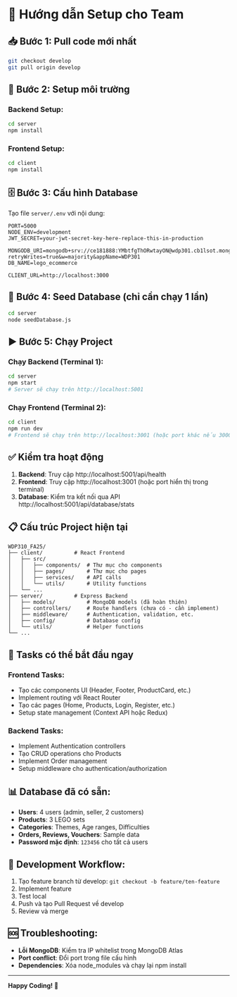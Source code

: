 # 🚀 Hướng dẫn Setup cho Team

## 📥 Bước 1: Pull code mới nhất

```bash
git checkout develop
git pull origin develop
```

## 🔧 Bước 2: Setup môi trường

### Backend Setup:

```bash
cd server
npm install
```

### Frontend Setup:

```bash
cd client
npm install
```

## 🗄️ Bước 3: Cấu hình Database

Tạo file `server/.env` với nội dung:

```env
PORT=5000
NODE_ENV=development
JWT_SECRET=your-jwt-secret-key-here-replace-this-in-production

MONGODB_URI=mongodb+srv://ce181888:YMbtfgThORwtayON@wdp301.cb1lsot.mongodb.net/?retryWrites=true&w=majority&appName=WDP301
DB_NAME=lego_ecommerce

CLIENT_URL=http://localhost:3000
```

## 🌱 Bước 4: Seed Database (chỉ cần chạy 1 lần)

```bash
cd server
node seedDatabase.js
```

## ▶️ Bước 5: Chạy Project

### Chạy Backend (Terminal 1):

```bash
cd server
npm start
# Server sẽ chạy trên http://localhost:5001
```

### Chạy Frontend (Terminal 2):

```bash
cd client
npm run dev
# Frontend sẽ chạy trên http://localhost:3001 (hoặc port khác nếu 3000 đã dùng)
```

## ✅ Kiểm tra hoạt động

1. **Backend**: Truy cập http://localhost:5001/api/health
2. **Frontend**: Truy cập http://localhost:3001 (hoặc port hiển thị trong terminal)
3. **Database**: Kiểm tra kết nối qua API http://localhost:5001/api/database/stats

## 📋 Cấu trúc Project hiện tại

```
WDP310_FA25/
├── client/          # React Frontend
│   ├── src/
│   │   ├── components/  # Thư mục cho components
│   │   ├── pages/       # Thư mục cho pages
│   │   ├── services/    # API calls
│   │   └── utils/       # Utility functions
│   └── ...
├── server/          # Express Backend
│   ├── models/          # MongoDB models (đã hoàn thiện)
│   ├── controllers/     # Route handlers (chưa có - cần implement)
│   ├── middleware/      # Authentication, validation, etc.
│   ├── config/          # Database config
│   └── utils/           # Helper functions
└── ...
```

## 🎯 Tasks có thể bắt đầu ngay

### Frontend Tasks:

- Tạo các components UI (Header, Footer, ProductCard, etc.)
- Implement routing với React Router
- Tạo các pages (Home, Products, Login, Register, etc.)
- Setup state management (Context API hoặc Redux)

### Backend Tasks:

- Implement Authentication controllers
- Tạo CRUD operations cho Products
- Implement Order management
- Setup middleware cho authentication/authorization

## 📊 Database đã có sẵn:

- **Users**: 4 users (admin, seller, 2 customers)
- **Products**: 3 LEGO sets
- **Categories**: Themes, Age ranges, Difficulties
- **Orders, Reviews, Vouchers**: Sample data
- **Password mặc định**: `123456` cho tất cả users

## 🔧 Development Workflow:

1. Tạo feature branch từ develop: `git checkout -b feature/ten-feature`
2. Implement feature
3. Test local
4. Push và tạo Pull Request về develop
5. Review và merge

## 🆘 Troubleshooting:

- **Lỗi MongoDB**: Kiểm tra IP whitelist trong MongoDB Atlas
- **Port conflict**: Đổi port trong file cấu hình
- **Dependencies**: Xóa node_modules và chạy lại npm install

---

**Happy Coding! 🎉**
